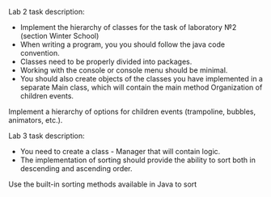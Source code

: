 Lab 2 task description: 

- Implement the hierarchy of classes for the task of laboratory №2 (section Winter School) 
- When writing a program, you you should follow the java code convention. 
- Classes need to be properly divided into packages. 
- Working with the console or console menu should be minimal. 
- You should also create objects of the classes you have implemented in a separate Main class, which will contain the main method Organization of children events. 

Implement a hierarchy of options for children events (trampoline, bubbles, animators, etc.).

Lab 3 task description:

- You need to create a class - Manager that will contain logic.
- The implementation of sorting should provide the ability to sort both in descending and ascending order.

Use the built-in sorting methods available in Java to sort